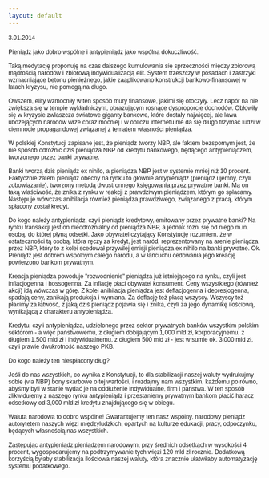 ```yaml
---
layout: default
---
```


<!--211-->
<p style="margin: 0.0px 0.0px 0.0px 0.0px; font: 12.0px Arial"></p><p style="margin: 0.0px 0.0px 0.0px 0.0px; font: 12.0px Arial"><span style="letter-spacing: 0.0px">3.01.2014</span></p><p style="margin: 0.0px 0.0px 0.0px 0.0px; font: 12.0px Arial"><span style="letter-spacing: 0.0px"><br></span></p><p style="margin: 0.0px 0.0px 0.0px 0.0px; font: 12.0px Arial"><span style="letter-spacing: 0.0px">Pieniądz jako dobro wspólne i antypieniądz jako wspólna dokuczliwość.&nbsp;</span></p>
<p style="margin: 0.0px 0.0px 0.0px 0.0px; font: 12.0px Arial; min-height: 14.0px"><span style="letter-spacing: 0.0px"></span><br></p>
<p style="margin: 0.0px 0.0px 0.0px 0.0px; font: 12.0px Arial"><span style="letter-spacing: 0.0px">Taką medytację proponuję na czas dalszego kumulowania się sprzeczności między zbiorową mądrością narodów i zbiorową indywidualizacją elit. System trzeszczy w posadach i zastrzyki wzmacniające betonu pieniężnego, jakie zaaplikowano konstrukcji bankowo-finansowej w latach kryzysu, nie pomogą na długo.&nbsp;</span></p>
<p style="margin: 0.0px 0.0px 0.0px 0.0px; font: 12.0px Arial; min-height: 14.0px"><span style="letter-spacing: 0.0px"></span><br></p>
<p style="margin: 0.0px 0.0px 0.0px 0.0px; font: 12.0px Arial"><span style="letter-spacing: 0.0px">Owszem, elity wzmocniły w ten sposób mury finansowe, jakimi się otoczyły. Lecz napór na nie zwiększa się w tempie wykładniczym, obrazującym rosnące dysproporcje dochodów. Obłowiły się w kryzysie zwłaszcza światowe giganty bankowe, które dostały najwięcej, ale lawa ubożejących narodów wrze coraz mocniej i w obliczu internetu nie da się długo trzymać ludzi w ciemnocie propagandowej związanej z tematem własności pieniądza.</span></p>
<p style="margin: 0.0px 0.0px 0.0px 0.0px; font: 12.0px Arial; min-height: 14.0px"><span style="letter-spacing: 0.0px"></span><br></p>
<p style="margin: 0.0px 0.0px 0.0px 0.0px; font: 12.0px Arial"><span style="letter-spacing: 0.0px">W polskiej Konstytucji zapisane jest, że pieniądz tworzy NBP, ale faktem bezspornym jest, że nie sposób odróżnić dziś pieniądza NBP od kredytu bankowego, będącego antypieniądzem, tworzonego przez banki prywatne.&nbsp;</span></p>
<p style="margin: 0.0px 0.0px 0.0px 0.0px; font: 12.0px Arial; min-height: 14.0px"><span style="letter-spacing: 0.0px"></span><br></p>
<p style="margin: 0.0px 0.0px 0.0px 0.0px; font: 12.0px Arial"><span style="letter-spacing: 0.0px">Banki tworzą dziś pieniądz ex nihilo, a pieniądza NBP jest w systemie mniej niż 10 procent. Faktycznie zatem pieniądz obecny na rynku to głównie antypieniądz (pieniądz ujemny, czyli zobowiązanie), tworzony metodą dwustronnego księgowania przez prywatne banki. Ma on taką właściwość, że znika z rynku w reakcji z prawdziwym pieniądzem, którym go spłacamy. Następuje wówczas anihilacja również pieniądza prawdziwego, związanego z pracą, którym spłacony został kredyt.</span></p>
<p style="margin: 0.0px 0.0px 0.0px 0.0px; font: 12.0px Arial; min-height: 14.0px"><span style="letter-spacing: 0.0px"></span><br></p>
<p style="margin: 0.0px 0.0px 0.0px 0.0px; font: 12.0px Arial"><span style="letter-spacing: 0.0px">Do kogo należy antypieniądz, czyli pieniądz kredytowy, emitowany przez prywatne banki? Na rynku transakcji jest on nieodróżnialny od pieniądza NBP, a jednak różni się od niego m.in. osobą, do której płyną odsetki. Jako obywatel czytający Konstytucję rozumiem, że w ostateczności tą osobą, która ręczy za kredyt, jest naród, reprezentowany na arenie pieniądza przez NBP, który to z kolei scedował przywilej emisji pieniądza ex nihilo na banki prywatne. Ok. Pieniądz jest dobrem wspólnym całego narodu, a w łańcuchu cedowania jego kreację powierzono bankom prywatnym.&nbsp;</span></p>
<p style="margin: 0.0px 0.0px 0.0px 0.0px; font: 12.0px Arial; min-height: 14.0px"><span style="letter-spacing: 0.0px"></span><br></p>
<p style="margin: 0.0px 0.0px 0.0px 0.0px; font: 12.0px Arial"><span style="letter-spacing: 0.0px">Kreacja pieniądza powoduje "rozwodnienie" pieniądza już istniejącego na rynku, czyli jest inflacjogenna i hossogenna. Za inflację płaci obywatel konsument. Ceny wszystkiego (również akcji) idą wówczas w górę. Z kolei anihilacja pieniądza jest deflacjogenna i depresjogenna, spadają ceny, zanikają produkcja i wymiana. Za deflację też płacą wszyscy. Wszyscy też płacimy za łatwość, z jaką dziś pieniądz pojawia się i znika, czyli za jego dynamikę ilościową, wynikającą z charakteru antypieniądza.</span></p>
<p style="margin: 0.0px 0.0px 0.0px 0.0px; font: 12.0px Arial; min-height: 14.0px"><span style="letter-spacing: 0.0px"></span><br></p>
<p style="margin: 0.0px 0.0px 0.0px 0.0px; font: 12.0px Arial"><span style="letter-spacing: 0.0px">Kredytu, czyli antypieniądza, udzielonego przez sektor prywatnych banków wszystkim polskim sektorom - a więc państwowemu, z długiem dobijającym 1,000 mld zł, korporacyjnemu, z długiem 1,500 mld zł i indywidualnemu, z długiem 500 mld zł - jest w sumie ok. 3,000 mld zł, czyli prawie dwukrotność naszego PKB.</span></p>
<p style="margin: 0.0px 0.0px 0.0px 0.0px; font: 12.0px Arial; min-height: 14.0px"><span style="letter-spacing: 0.0px"></span><br></p>
<p style="margin: 0.0px 0.0px 0.0px 0.0px; font: 12.0px Arial"><span style="letter-spacing: 0.0px">Do kogo należy ten niespłacony dług?</span></p>
<p style="margin: 0.0px 0.0px 0.0px 0.0px; font: 12.0px Arial; min-height: 14.0px"><span style="letter-spacing: 0.0px"></span><br></p>
<p style="margin: 0.0px 0.0px 0.0px 0.0px; font: 12.0px Arial"><span style="letter-spacing: 0.0px">Jeśli do nas wszystkich, co wynika z Konstytucji, to dla stabilizacji naszej waluty wydrukujmy sobie (via NBP) bony skarbowe o tej wartości, i rozdajmy nam wszystkim, każdemu po równo, abyśmy byli w stanie wydać je na oddłużenie indywidualne, firm i państwa. W ten sposób zlikwidujemy z naszego rynku antypieniądz i przestaniemy prywatnym bankom płacić haracz odsetkowy od 3,000 mld zł kredytu znajdującego się w obiegu.</span></p>
<p style="margin: 0.0px 0.0px 0.0px 0.0px; font: 12.0px Arial; min-height: 14.0px"><span style="letter-spacing: 0.0px"></span><br></p>
<p style="margin: 0.0px 0.0px 0.0px 0.0px; font: 12.0px Arial"><span style="letter-spacing: 0.0px">Waluta narodowa to dobro wspólne! Gwarantujemy ten nasz wspólny, narodowy pieniądz autorytetem naszych więzi międzyludzkich, opartych na kulturze edukacji, pracy, odpoczynku, będących własnością nas wszystkich.</span></p>
<p style="margin: 0.0px 0.0px 0.0px 0.0px; font: 12.0px Arial; min-height: 14.0px"><span style="letter-spacing: 0.0px"></span><br></p>
<p style="margin: 0.0px 0.0px 0.0px 0.0px; font: 12.0px Arial"><span style="letter-spacing: 0.0px">Zastępując antypieniądz pieniądzem narodowym, przy średnich odsetkach w wysokości 4 procent, wygospodarujemy na podtrzymywanie tych więzi 120 mld zł rocznie. Dodatkową korzyścią byłaby stabilizacja ilościowa naszej waluty, która znacznie ułatwiłaby automatyzację systemu podatkowego.</span></p><div><span style="letter-spacing: 0.0px"><br></span></div><p></p><div><span style="letter-spacing: 0.0px"><br></span></div>